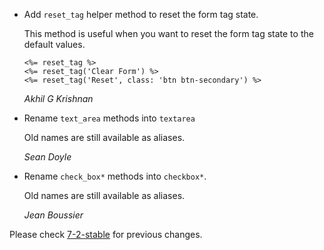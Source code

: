 *   Add `reset_tag` helper method to reset the form tag state.

    This method is useful when you want to reset the form tag state to the default values.

    ```erb
    <%= reset_tag %>
    <%= reset_tag('Clear Form') %>
    <%= reset_tag('Reset', class: 'btn btn-secondary') %>
    ```

    *Akhil G Krishnan*

*   Rename `text_area` methods into `textarea`

    Old names are still available as aliases.

    *Sean Doyle*

*   Rename `check_box*` methods into `checkbox*`.

    Old names are still available as aliases.

    *Jean Boussier*

Please check [7-2-stable](https://github.com/rails/rails/blob/7-2-stable/actionview/CHANGELOG.md) for previous changes.
